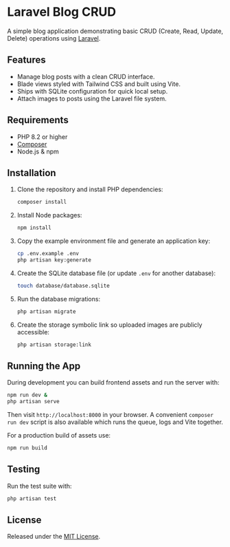 # Laravel Blog CRUD

A simple blog application demonstrating basic CRUD (Create, Read, Update, Delete) operations using [Laravel](https://laravel.com/).

## Features
- Manage blog posts with a clean CRUD interface.
- Blade views styled with Tailwind CSS and built using Vite.
- Ships with SQLite configuration for quick local setup.
- Attach images to posts using the Laravel file system.

## Requirements
- PHP 8.2 or higher
- [Composer](https://getcomposer.org/)
- Node.js & npm

## Installation
1. Clone the repository and install PHP dependencies:
   ```bash
   composer install
   ```
2. Install Node packages:
   ```bash
   npm install
   ```
3. Copy the example environment file and generate an application key:
   ```bash
   cp .env.example .env
   php artisan key:generate
   ```
4. Create the SQLite database file (or update `.env` for another database):
   ```bash
   touch database/database.sqlite
   ```
5. Run the database migrations:
   ```bash
   php artisan migrate
   ```
6. Create the storage symbolic link so uploaded images are publicly accessible:
   ```bash
   php artisan storage:link
   ```

## Running the App
During development you can build frontend assets and run the server with:
```bash
npm run dev &
php artisan serve
```
Then visit `http://localhost:8000` in your browser. A convenient `composer run dev` script is also available which runs the queue, logs and Vite together.

For a production build of assets use:
```bash
npm run build
```

## Testing
Run the test suite with:
```bash
php artisan test
```

## License
Released under the [MIT License](https://opensource.org/licenses/MIT).

